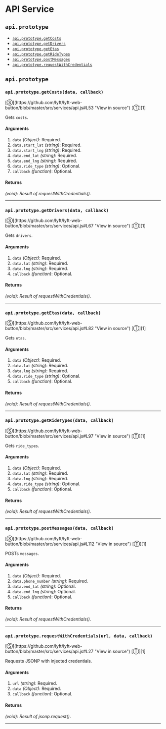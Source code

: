 # API Service

<!-- div class="toc-container" -->

<!-- div -->

## `api.prototype`
* <a href="#apiprototypegetcostsdata-callback">`api.prototype.getCosts`</a>
* <a href="#apiprototypegetdriversdata-callback">`api.prototype.getDrivers`</a>
* <a href="#apiprototypegetetasdata-callback">`api.prototype.getEtas`</a>
* <a href="#apiprototypegetridetypesdata-callback">`api.prototype.getRideTypes`</a>
* <a href="#apiprototypepostmessagesdata-callback">`api.prototype.postMessages`</a>
* <a href="#apiprototyperequestwithcredentialsurl-data-callback">`api.prototype.requestWithCredentials`</a>

<!-- /div -->

<!-- /div -->

<!-- div class="doc-container" -->

<!-- div -->

## `api.prototype`

<!-- div -->

<h3 id="apiprototypegetcostsdata-callback"><code>api.prototype.getCosts(data, callback)</code></h3>
[&#x24C8;](https://github.com/lyft/lyft-web-button/blob/master/src/services/api.js#L53 "View in source") [&#x24C9;][1]

Gets `costs`.

#### Arguments
1. `data` *(Object)*: Required.
2. `data.start_lat` *(string)*: Required.
3. `data.start_lng` *(string)*: Required.
4. `data.end_lat` *(string)*: Required.
5. `data.end_lng` *(string)*: Required.
6. `data.ride_type` *(string)*: Optional.
7. `callback` *(function)*: Optional.

#### Returns
*(void): Result of requestWithCredentials()*.

---

<!-- /div -->

<!-- div -->

<h3 id="apiprototypegetdriversdata-callback"><code>api.prototype.getDrivers(data, callback)</code></h3>
[&#x24C8;](https://github.com/lyft/lyft-web-button/blob/master/src/services/api.js#L67 "View in source") [&#x24C9;][1]

Gets `drivers`.

#### Arguments
1. `data` *(Object)*: Required.
2. `data.lat` *(string)*: Required.
3. `data.lng` *(string)*: Required.
4. `callback` *(function)*: Optional.

#### Returns
*(void): Result of requestWithCredentials()*.

---

<!-- /div -->

<!-- div -->

<h3 id="apiprototypegetetasdata-callback"><code>api.prototype.getEtas(data, callback)</code></h3>
[&#x24C8;](https://github.com/lyft/lyft-web-button/blob/master/src/services/api.js#L82 "View in source") [&#x24C9;][1]

Gets `etas`.

#### Arguments
1. `data` *(Object)*: Required.
2. `data.lat` *(string)*: Required.
3. `data.lng` *(string)*: Required.
4. `data.ride_type` *(string)*: Optional.
5. `callback` *(function)*: Optional.

#### Returns
*(void): Result of requestWithCredentials()*.

---

<!-- /div -->

<!-- div -->

<h3 id="apiprototypegetridetypesdata-callback"><code>api.prototype.getRideTypes(data, callback)</code></h3>
[&#x24C8;](https://github.com/lyft/lyft-web-button/blob/master/src/services/api.js#L97 "View in source") [&#x24C9;][1]

Gets `ride_types`.

#### Arguments
1. `data` *(Object)*: Required.
2. `data.lat` *(string)*: Required.
3. `data.lng` *(string)*: Required.
4. `data.ride_type` *(string)*: Optional.
5. `callback` *(function)*: Optional.

#### Returns
*(void): Result of requestWithCredentials()*.

---

<!-- /div -->

<!-- div -->

<h3 id="apiprototypepostmessagesdata-callback"><code>api.prototype.postMessages(data, callback)</code></h3>
[&#x24C8;](https://github.com/lyft/lyft-web-button/blob/master/src/services/api.js#L112 "View in source") [&#x24C9;][1]

POSTs `messages`.

#### Arguments
1. `data` *(Object)*: Required.
2. `data.phone_number` *(string)*: Required.
3. `data.end_lat` *(string)*: Optional.
4. `data.end_lng` *(string)*: Optional.
5. `callback` *(function)*: Optional.

#### Returns
*(void): Result of requestWithCredentials()*.

---

<!-- /div -->

<!-- div -->

<h3 id="apiprototyperequestwithcredentialsurl-data-callback"><code>api.prototype.requestWithCredentials(url, data, callback)</code></h3>
[&#x24C8;](https://github.com/lyft/lyft-web-button/blob/master/src/services/api.js#L27 "View in source") [&#x24C9;][1]

Requests JSONP with injected credentials.

#### Arguments
1. `url` *(string)*: Required.
2. `data` *(Object)*: Required.
3. `callback` *(function)*: Optional.

#### Returns
*(void): Result of jsonp.request()*.

---

<!-- /div -->

<!-- /div -->

<!-- /div -->

 [1]: #api.prototype "Jump back to the TOC."

